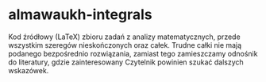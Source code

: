# almawaukh-integrals
Kod źródłowy (LaTeX) zbioru zadań z analizy matematycznych, przede wszystkim szeregów nieskończonych oraz całek.
Trudne całki nie mają podanego bezpośrednio rozwiązania, zamiast tego zamieszczamy odnośnik do literatury, gdzie zainteresowany Czytelnik powinien szukać dalszych wskazówek.